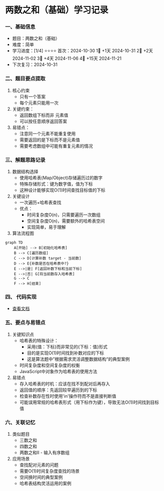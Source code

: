 # 两数之和（基础）学习记录

### 一、基础信息

- 题目：两数之和（基础）
- 难度：简单
- 学习进度：[1/4] ⭐⭐⭐⭐
   首次：2024-10-30
   1⃣  +1天    2024-10-31 
   2⃣  +2天    2024-11-02 
   3⃣  +4天    2024-11-06 
   4⃣  +15天   2024-11-21
- 下次复习：2024-10-31

### 二、题目要点提取

1. 核心约束
   - 只有一个答案
   - 每个元素只能用一次
2. 关键约束：
   - 返回数组下标而非 元素值
   - 可以按任意顺序返回答案
3. 易错点：
   - 注意同一个元素不能重复使用
   - 需要返回的是下标而不是元素值
   - 需要考虑数组中可能有重复元素的情况

### 三、解题思路记录

1. 数据结构选择
   - 使用哈希表(Map/Object)存储遍历过的数字
   - 特殊存储形式：键为数字值，值为下标
   - 这种设计能够实现O(1)时间查找目标值的下标
2. 关键设计
   - 一次遍历+哈希表查找
   - 优点：
      * 时间复杂度O(n)，只需要遍历一次数组
      * 空间复杂度O(n)，需要额外的哈希表空间
      * 实现简单，易于理解
3. 算法流程图
```mermaid
graph TD
    A[开始] --> B[初始化哈希表]
    B --> C[遍历数组]
    C --> D[计算补数 target - 当前数]
    D --> E{补数是否在哈希表中?}
    E -->|是| F[返回补数下标和当前下标]
    E -->|否| G[将当前数存入哈希表]
    G --> C
    F --> H[结束]
```

### 四、 代码实现
   - [查看文档](twoSumBase.js)

### 五、要点与易错点
   1. 关键知识点
      - 哈希表的特殊设计：
         - 采用{值：下标}而非常见的{下标：值}形式
         - 目的是实现O(1)时间找到补数对应的下标
         - 这是算法题中”根据需求灵活调整数据结构“的典型案例
      - 时间复杂度和空间复杂度的权衡
      - JavaScript中对象作为哈希表的使用方法
   2. 易错点
      - 存入哈希表的时机：应该在找不到配对后再存入
      - 返回值的顺序：先返回较早遍历到的下标
      - 检查补数存在性时使用'in'操作符而不是直接判断值
      - 可能误用常规的哈希表形式（用下标作为键），导致无法O(1)时间找到目标值

### 六、关联记忆
   1. 类似题目
      - 三数之和
      - 四数之和
      - 两数之和II - 输入有序数组
   2. 应用场景
      - 查找配对元素的问题
      - 需要O(1)时间复杂度查找的场景
      - 空间换时间的典型案例
      - 哈希表结构灵活运用的案例
